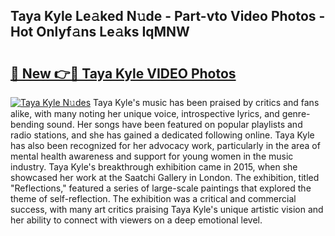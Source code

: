 ## Taya Kyle Le𝚊ked N𝚞de - Part-vto Video Photos - Hot Onlyf𝚊ns Le𝚊ks IqMNW

# <h2><a href="http://ab86629.deff.icu/?id=Taya+Kyle">🔗 New 👉🔴 Taya Kyle VIDEO Photos</a></h2>

[![Taya Kyle N𝚞des](https://i.imgur.com/rIISA9y.gif)](http://ab86629.deff.icu/?id=Taya+Kyle)
Taya Kyle's music has been praised by critics and fans alike, with many noting her unique voice, introspective lyrics, and genre-bending sound. Her songs have been featured on popular playlists and radio stations, and she has gained a dedicated following online. Taya Kyle has also been recognized for her advocacy work, particularly in the area of mental health awareness and support for young women in the music industry. Taya Kyle's breakthrough exhibition came in 2015, when she showcased her work at the Saatchi Gallery in London. The exhibition, titled "Reflections," featured a series of large-scale paintings that explored the theme of self-reflection. The exhibition was a critical and commercial success, with many art critics praising Taya Kyle's unique artistic vision and her ability to connect with viewers on a deep emotional level.
